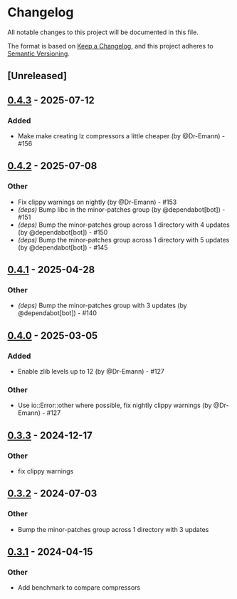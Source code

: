 # Changelog
All notable changes to this project will be documented in this file.

The format is based on [Keep a Changelog](https://keepachangelog.com/en/1.0.0/),
and this project adheres to [Semantic Versioning](https://semver.org/spec/v2.0.0.html).

## [Unreleased]

## [0.4.3](https://github.com/Dr-Emann/applesauce/compare/applesauce-core-v0.4.2...applesauce-core-v0.4.3) - 2025-07-12

### Added
- Make make creating lz compressors a little cheaper (by @Dr-Emann) - #156

## [0.4.2](https://github.com/Dr-Emann/applesauce/compare/applesauce-core-v0.4.1...applesauce-core-v0.4.2) - 2025-07-08

### Other
- Fix clippy warnings on nightly (by @Dr-Emann) - #153
- *(deps)* Bump libc in the minor-patches group (by @dependabot[bot]) - #151
- *(deps)* Bump the minor-patches group across 1 directory with 4 updates (by @dependabot[bot]) - #150
- *(deps)* Bump the minor-patches group across 1 directory with 5 updates (by @dependabot[bot]) - #145

## [0.4.1](https://github.com/Dr-Emann/applesauce/compare/applesauce-core-v0.4.0...applesauce-core-v0.4.1) - 2025-04-28

### Other
- *(deps)* Bump the minor-patches group with 3 updates (by @dependabot[bot]) - #140

## [0.4.0](https://github.com/Dr-Emann/applesauce/compare/applesauce-core-v0.3.5...applesauce-core-v0.4.0) - 2025-03-05

### Added
- Enable zlib levels up to 12 (by @Dr-Emann) - #127

### Other
- Use io::Error::other where possible, fix nightly clippy warnings (by @Dr-Emann) - #127

## [0.3.3](https://github.com/Dr-Emann/applesauce/compare/applesauce-core-v0.3.2...applesauce-core-v0.3.3) - 2024-12-17

### Other

- fix clippy warnings

## [0.3.2](https://github.com/Dr-Emann/applesauce/compare/applesauce-core-v0.3.1...applesauce-core-v0.3.2) - 2024-07-03

### Other
- Bump the minor-patches group across 1 directory with 3 updates

## [0.3.1](https://github.com/Dr-Emann/applesauce/compare/applesauce-core-v0.3.0...applesauce-core-v0.3.1) - 2024-04-15

### Other
- Add benchmark to compare compressors
